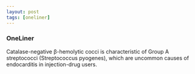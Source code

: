 ```yaml
---
layout: post
tags: [oneliner]
---
```



### OneLiner

Catalase-negative β-hemolytic cocci is characteristic of Group A streptococci (Streptococcus pyogenes), which are uncommon causes of endocarditis in injection-drug users.
